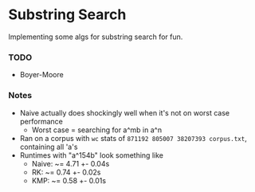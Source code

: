 # Substring Search

Implementing some algs for substring search for fun.

### TODO
- Boyer-Moore

### Notes

- Naive actually does shockingly well when it's not on worst case performance
    - Worst case = searching for a^mb in a^n
- Ran on a corpus with `wc` stats of `871192 805007 38207393 corpus.txt`, containing all 'a's
- Runtimes with "a^154b" look something like
    - Naive: ~= 4.71 +- 0.04s
    - RK: ~= 0.74 +- 0.02s
    - KMP: ~= 0.58 +- 0.01s
